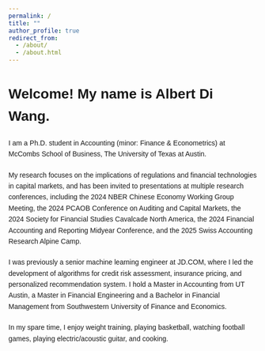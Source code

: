 ```yaml
---
permalink: /
title: ""
author_profile: true
redirect_from: 
  - /about/
  - /about.html
---
```


<html lang="en">

<head>
<meta charset="UTF-8">
<title>About Me</title>
<style>
    body { font-family: Arial, sans-serif; line-height: 1.6; margin: 20px; }
    p, h1 { margin-bottom: 20px; text-align: left; }
    a { color: #6a7ba2; text-decoration: none; }
    a:hover { text-decoration: underline; }
    strong { font-weight: bold; }
</style>
</head>


<body>
    <h1>Welcome! My name is Albert Di Wang.</h1> 
    <p>
        I am a Ph.D. student in Accounting (minor: Finance & Econometrics) at McCombs School of Business, The University of Texas at Austin.
    </p>
    <p>
        My research focuses on the implications of regulations and financial technologies in capital markets, and has been invited to presentations at multiple research conferences, including the 2024 NBER Chinese Economy Working Group Meeting, the 2024 PCAOB Conference on Auditing and Capital Markets, the 2024 Society for Financial Studies Cavalcade North America, the 2024 Financial Accounting and Reporting Midyear Conference, and the 2025 Swiss Accounting Research Alpine Camp.
    </p>
    <p>
        I was previously a senior machine learning engineer at JD.COM, where I led the development of algorithms for credit risk assessment, insurance pricing, and personalized recommendation system. I hold a Master in Accounting from UT Austin, a Master in Financial Engineering and a Bachelor in Financial Management from Southwestern University of Finance and Economics.
    </p>
    <p>In my spare time, I enjoy weight training, playing basketball, watching football games, playing electric/acoustic guitar, and cooking.</p>
</body>
</html>
